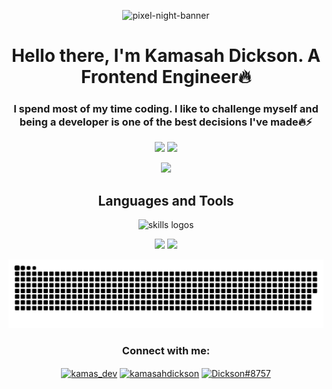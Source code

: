 <p align="center">
  <img src="https://github.com/Kamasah-Dickson/Kamasah-Dickson/assets/86136379/f0ea5680-1c02-4cd6-b3e8-ec06e282ea5f" alt="pixel-night-banner">
</p>

<h1 align="center">Hello there, I'm Kamasah Dickson. A Frontend Engineer🔥</h1>
<h3 align="center">I spend most of my time coding. I like to challenge myself and being a developer is one of the best decisions I've made🔥⚡</h3>

<p align="center">
  <img src="https://github-readme-stats.vercel.app/api?username=Kamasah-Dickson&show_icons=true&theme=tokyonight&hide_border=true"/>
  <img src="https://github-readme-stats.vercel.app/api/top-langs/?username=Kamasah-Dickson&layout=compact&langs_count=10&theme=tokyonight&hide_border=true&count-private=true"/>
</p>

<p align="center">
  <img src="https://github-profile-summary-cards.vercel.app/api/cards/profile-details?username=Kamasah-Dickson&theme=tokyonight"/>
</p>

<h2 align="center">Languages and Tools</h2>
<p align="center">
  <img src="https://skillicons.dev/icons?i=git,github,express,cypress,redux,vite,html,css,sass,tailwind,nodejs,js,ts,react,solidity,nextjs,firebase,mongodb,figma,prisma&perline=10" alt="skills logos" />
</p>

<p align="center">
  <img src="http://github-readme-streak-stats.herokuapp.com?user=Kamasah-Dickson&theme=tokyonight&hide_border=true"/>
  <img src="https://github-profile-summary-cards.vercel.app/api/cards/most-commit-language?username=Kamasah-Dickson&theme=tokyonight"/>
</p>

<p align="center">
  <img src="https://github.com/Kamasah-Dickson/Kamasah-Dickson/blob/output/github-contribution-grid-snake-dark.svg"/>
</p>

<h3 align="center">Connect with me:</h3>
<p align="center">
  <a href="https://twitter.com/kamas_dev" target="blank"><img align="center" src="https://raw.githubusercontent.com/rahuldkjain/github-profile-readme-generator/master/src/images/icons/Social/twitter.svg" alt="kamas_dev" height="30" width="40" /></a>
  <a href="https://linkedin.com/in/kamasahdickson" target="blank"><img align="center" src="https://raw.githubusercontent.com/rahuldkjain/github-profile-readme-generator/master/src/images/icons/Social/linked-in-alt.svg" alt="kamasahdickson" height="30" width="40" /></a>
  <a href="https://discord.gg/Dickson#8757" target="blank"><img align="center" src="https://raw.githubusercontent.com/rahuldkjain/github-profile-readme-generator/master/src/images/icons/Social/discord.svg" alt="Dickson#8757" height="30" width="40" /></a>
</p>
